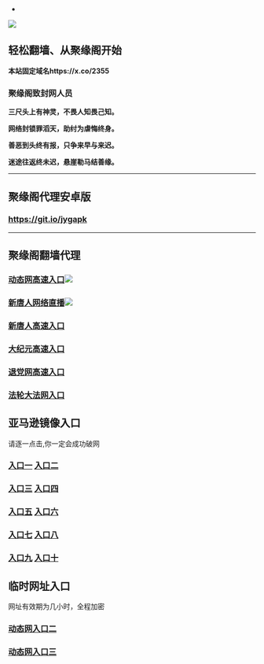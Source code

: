 * 
![](https://raw.githubusercontent.com/hao369/a/master/j.jpg)



## 轻松翻墙、从聚缘阁开始

**本站固定域名https://x.co/2355**

### 聚缘阁致封网人员

**三尺头上有神灵，不畏人知畏己知。**

**网络封锁罪滔天，助纣为虐悔终身。**

**善恶到头终有报，只争来早与来迟。**

**迷途往返终未迟，悬崖勒马结善缘。**

***



##  聚缘阁代理安卓版

### https://git.io/jygapk


***



## 聚缘阁翻墙代理 

### [动态网高速入口](https://14dn7i0eli.execute-api.ap-northeast-2.amazonaws.com/26487huyt/?id=2)![](https://raw.githubusercontent.com/hao369/a/master/jygdl.gif)

### [新唐人网络直播](https://3q9ue5vuca.execute-api.us-east-2.amazonaws.com/85899)![](https://raw.githubusercontent.com/hao369/a/master/jygtj.gif)

### [新唐人高速入口](https://14dn7i0eli.execute-api.ap-northeast-2.amazonaws.com/26487huyt/?id=5)

### [大纪元高速入口](https://14dn7i0eli.execute-api.ap-northeast-2.amazonaws.com/26487huyt/?id=7)

### [退党网高速入口](https://14dn7i0eli.execute-api.ap-northeast-2.amazonaws.com/26487huyt/?id=8)

### [法轮大法网入口](https://14dn7i0eli.execute-api.ap-northeast-2.amazonaws.com/26487huyt/?id=15)

## 亚马逊镜像入口 

请逐一点击,你一定会成功破网

### **[入口一](http://x.co/2244)** **[入口二](http://x.co/3824)**


### **[入口三](https://s3.eu-central-1.amazonaws.com/jyg3/index.html)**  **[入口四](https://s3-ap-southeast-1.amazonaws.com/jyg4/index.html)**

### **[入口五](https://s3.ap-south-1.amazonaws.com/jyg5/index.html)**  **[入口六](https://s3-us-west-1.amazonaws.com/jyg6/index.html)**


###  **[入口七](https://s3-us-west-2.amazonaws.com/jyg7/index.html)**  **[入口八](https://s3-eu-west-1.amazonaws.com/jyg8/index.html)**


###  **[入口九](https://s3-ap-northeast-1.amazonaws.com/jyg9/index.html)**  **[入口十](https://s3.amazonaws.com/dtw/index.html)**



## 临时网址入口 

网址有效期为几小时，全程加密

### [动态网入口二](https://x.co/ddg)

### [动态网入口三](https://x.co/ddf)



